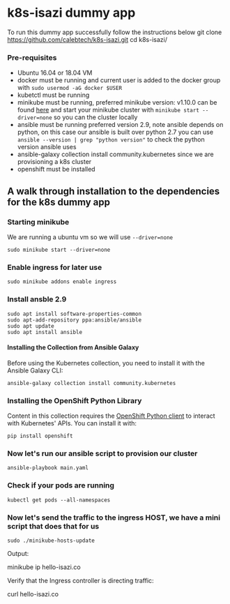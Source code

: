 # k8s-isazi dummy app
To run this dummy app successfully follow the instructions below
    git clone https://github.com/calebtech/k8s-isazi.git
    cd k8s-isazi/
### Pre-requisites
- Ubuntu 16.04 or 18.04 VM 
- docker must be running and current user is added to the docker group with `sudo usermod -aG docker $USER`
- kubetctl must be running 
- minikube must be running, preferred minikube version: v1.10.0 can be found [here](https://github.com/kubernetes/minikube/releases/tag/v1.10.0) and start your minikube cluster with `minikube start --driver=none` so you can the cluster locally
- ansible must be running preferred version 2.9, note ansible depends on python, on this case our ansible is built over python 2.7 you can use `ansible --version | grep "python version"` to check the python version ansible uses
- ansible-galaxy collection install community.kubernetes since we are provisioning a k8s cluster 
- openshift must be installed

## A walk through installation to the dependencies for the k8s dummy app
### Starting minikube
We are running a ubuntu vm so we will use `--driver=none`

    sudo minikube start --driver=none

### Enable ingress for later use
    sudo minikube addons enable ingress

### Install ansble 2.9
    sudo apt install software-properties-common
    sudo apt-add-repository ppa:ansible/ansible
    sudo apt update
    sudo apt install ansible

#### Installing the Collection from Ansible Galaxy

Before using the Kubernetes collection, you need to install it with the Ansible Galaxy CLI:

    ansible-galaxy collection install community.kubernetes

### Installing the OpenShift Python Library

Content in this collection requires the [OpenShift Python client](https://pypi.org/project/openshift/) to interact with Kubernetes' APIs. You can install it with:

    pip install openshift

### Now let's run our ansible script to provision our cluster
    ansible-playbook main.yaml

### Check if your pods are running
    kubectl get pods --all-namespaces

### Now let's send the traffic to the ingress HOST, we have a mini script that does that for us
    sudo ./minikube-hosts-update

Output:

   minikube ip hello-isazi.co

Verify that the Ingress controller is directing traffic:

curl hello-isazi.co


